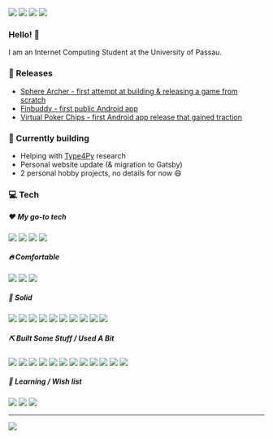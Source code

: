 <!-- TODO: cover -->

[![](https://img.shields.io/badge/-Homepage-informational?style=flat&logo=github&color=181717&logoColor=ffffff)](https://markus-obermaier.de/)
[![](https://img.shields.io/badge/-Email%20me%21-informational?style=flat&logo=gmail&color=ea4335&logoColor=ffffff)](mailto:markusobermaier420@gmail.com)
[![](https://img.shields.io/badge/-Linkedin-informational?style=flat&logo=linkedin&color=0077b5&logoColor=ffffff)](https://www.linkedin.com/in/markus-obermaier-4b043321a/)
[![](https://img.shields.io/badge/-Twitter-informational?style=flat&logo=linkedin&color=0077b5&logoColor=ffffff)](https://www.linkedin.com/in/markus-obermaier-4b043321a/)

### Hello! 👋

I am an Internet Computing Student at the University of Passau.

### 🚀 Releases
* [Sphere Archer - first attempt at building & releasing a game from scratch](https://play.google.com/store/apps/details?id=com.SphereArcher)
* [Finbuddy - first public Android app](https://play.google.com/store/apps/details?id=emporium.financecalendar&hl=en&gl=US)
* [Virtual Poker Chips - first Android app release that gained traction](https://play.google.com/store/apps/details?id=enlightenworks.VirtualPokerChips)

### 🔨 Currently building
* Helping with [Type4Py](https://arxiv.org/abs/2101.04470) research
* Personal website update (& migration to Gatsby)
* 2 personal hobby projects, no details for now 😄

### 💻 Tech

##### ❤️ My go-to tech
![](https://img.shields.io/badge/-Python-informational?style=flat&logo=Python&logoColor=white&color=ED473D)
![](https://img.shields.io/badge/-Java-informational?style=flat&logo=Java&logoColor=white&color=ED473D)
![](https://img.shields.io/badge/-Windows-informational?style=flat&logo=Windows&logoColor=white&color=ED473D)
![](https://img.shields.io/badge/-Unity-informational?style=flat&logo=Unity&logoColor=white&color=ED473D)

##### 🔥 Comfortable
![](https://img.shields.io/badge/-C%23-informational?style=flat&logo=c-sharp&logoColor=white&color=EA9813)
![](https://img.shields.io/badge/-HTML-informational?style=flat&logo=html5&logoColor=white&color=EA9813)
![](https://img.shields.io/badge/-CSS-informational?style=flat&logo=css3&logoColor=white&color=EA9813)

##### 💎 Solid
![](https://img.shields.io/badge/-Javascript-informational?style=flat&logo=Javascript&logoColor=white&color=58C3CE)
![](https://img.shields.io/badge/-Typescript-informational?style=flat&logo=Typescript&logoColor=white&color=58C3CE)
![](https://img.shields.io/badge/-C++-informational?style=flat&logo=c%2B%2B&logoColor=white&color=58C3CE)
![](https://img.shields.io/badge/-SQLite-informational?style=flat&logo=sqlite&logoColor=white&color=58C3CE)
![](https://img.shields.io/badge/-React-informational?style=flat&logo=React&logoColor=white&color=58C3CE)
![](https://img.shields.io/badge/-Mac%20OSx-informational?style=flat&logo=apple&logoColor=white&color=58C3CE)
![](https://img.shields.io/badge/-Android-informational?style=flat&logo=Android&logoColor=white&color=58C3CE)
![](https://img.shields.io/badge/-Gradle-informational?style=flat&logo=gradle&logoColor=white&color=58C3CE)
![](https://img.shields.io/badge/-Maven-informational?style=flat&logo=apache-maven&logoColor=white&color=58C3CE)
![](https://img.shields.io/badge/-Jekyll-informational?style=flat&logo=jekyll&logoColor=white&color=58C3CE)

##### ⛏️ Built Some Stuff / Used A Bit
![](https://img.shields.io/badge/-Scala-informational?style=flat&logo=Scala&logoColor=white&color=44C97C)
![](https://img.shields.io/badge/-PostgreSQL-informational?style=flat&logo=postgresql&logoColor=white&color=44C97C)
![](https://img.shields.io/badge/-MongoDB-informational?style=flat&logo=MongoDB&logoColor=white&color=44C97C)
![](https://img.shields.io/badge/-Spring-informational?style=flat&logo=Spring&logoColor=white&color=44C97C)
![](https://img.shields.io/badge/-AWS-informational?style=flat&logo=amazon-aws&logoColor=white&color=44C97C)
![](https://img.shields.io/badge/-Bash-informational?style=flat&logo=gnu-bash&logoColor=white&color=44C97C)
![](https://img.shields.io/badge/-Linux-informational?style=flat&logo=Linux&logoColor=white&color=44C97C)
![](https://img.shields.io/badge/-Assembly-informational?style=flat&logo=Linux&logoColor=white&color=44C97C)
![](https://img.shields.io/badge/-Electron-informational?style=flat&logo=electron&logoColor=white&color=44C97C)
![](https://img.shields.io/badge/-Node.js-informational?style=flat&logo=node.js&logoColor=white&color=44C97C)
![](https://img.shields.io/badge/-Spark-informational?style=flat&logo=apache-spark&logoColor=white&color=44C97C)
![](https://img.shields.io/badge/-Gatsby-informational?style=flat&logo=gatsby&logoColor=white&color=44C97C)

##### 📖 Learning / Wish list
![](https://img.shields.io/badge/-Kotlin-informational?style=flat&logo=kotlin&logoColor=white&color=B149CE)
![](https://img.shields.io/badge/-Go-informational?style=flat&logo=go&logoColor=white&color=B149CE)
![](https://img.shields.io/badge/-Neo4j-informational?style=flat&logo=neo4j&logoColor=white&color=B149CE)

---
<img align="center" src="https://github-readme-stats.vercel.app/api?username=elatoskinas&show_icons=true" />
